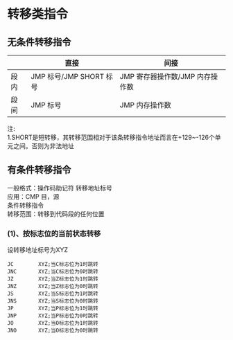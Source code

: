 # 转移类指令
## 无条件转移指令
|   | 直接  | 间接  |
| ----  | ----  | ----  |
| 段内  | JMP 标号/JMP SHORT 标号 | JMP 寄存器操作数/JMP 内存操作数  |
| 段间  | JMP 标号  | JMP 内存操作数 |  

注:  
1.SHORT是短转移，其转移范围相对于该条转移指令地址而言在+129~-126个单元之间。否则为非法地址
## 有条件转移指令
一般格式：操作码助记符 转移地址标号  
应用：CMP 目，源  
      条件转移指令  
转移范围：转移到代码段的任何位置  
### (1)、按标志位的当前状态转移
设转移地址标号为XYZ  
```
JC        XYZ;当C标志位为1时跳转  
JNC       XYZ;当C标志位为0时跳转  
JZ        XYZ;当Z标志位为1时跳转  
JNZ       XYZ;当Z标志位为0时跳转  
JS        XYZ;当S标志位为1时跳转  
JNS       XYZ;当S标志位为0时跳转  
JP        XYZ;当P标志位为1时跳转  
JNP       XYZ;当P标志位为0时跳转  
JO        XYZ;当O标志位为1时跳转  
JNO       XYZ;当O标志位为0时跳转
``` 
